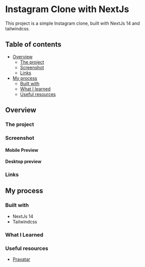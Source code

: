 # Instagram Clone with NextJs

This project is a simple Instagram clone, built with NextJs 14 and tailwindcss.

## Table of contents

- [Overview](#overview)
  - [The project](#the-project)
  - [Screenshot](#screenshot)
  - [Links](#links)
- [My process](#my-process)
  - [Built with](#built-with)
  - [What I learned](#what-i-learned)
  - [Useful resources](#useful-resources)

## Overview

### The project

### Screenshot

#### Mobile Preview

#### Desktop preview

### Links

## My process

### Built with

- NextJs 14
- Tailwindcss

### What I Learned

### Useful resources

- [Pravatar](https://pravatar.cc/)